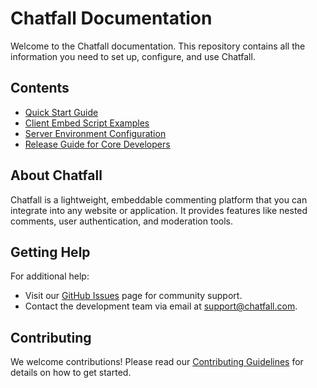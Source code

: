 # Chatfall Documentation

Welcome to the Chatfall documentation. This repository contains all the information you need to set up, configure, and use Chatfall.

## Contents

- [Quick Start Guide](quick-start-guide.md)
- [Client Embed Script Examples](client-embed-examples.md)
- [Server Environment Configuration](server-env-configuration.md)
- [Release Guide for Core Developers](release-guide.md)

## About Chatfall

Chatfall is a lightweight, embeddable commenting platform that you can integrate into any website or application. It provides features like nested comments, user authentication, and moderation tools.

## Getting Help

For additional help:

- Visit our [GitHub Issues](https://github.com/yourusername/chatfall/issues) page for community support.
- Contact the development team via email at [support@chatfall.com](mailto:support@chatfall.com).

## Contributing

We welcome contributions! Please read our [Contributing Guidelines](../CONTRIBUTING.md) for details on how to get started.
